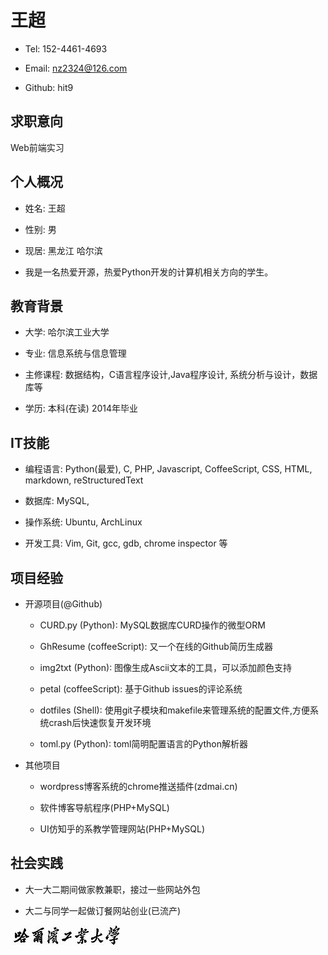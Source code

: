 王超
====

- Tel:  152-4461-4693

- Email: nz2324@126.com

- Github: hit9

求职意向
--------

Web前端实习

个人概况
--------

- 姓名: 王超

- 性别: 男

- 现居: 黑龙江 哈尔滨

- 我是一名热爱开源，热爱Python开发的计算机相关方向的学生。

教育背景
--------

- 大学: 哈尔滨工业大学

- 专业: 信息系统与信息管理

- 主修课程:  数据结构，C语言程序设计,Java程序设计, 系统分析与设计，数据库等

- 学历: 本科(在读) 2014年毕业

IT技能
------

- 编程语言: Python(最爱), C, PHP, Javascript, CoffeeScript, CSS, HTML, markdown, reStructuredText

- 数据库: MySQL,

- 操作系统: Ubuntu, ArchLinux

- 开发工具: Vim, Git, gcc, gdb, chrome inspector 等

项目经验
--------

- 开源项目(@Github)

  - CURD.py (Python): MySQL数据库CURD操作的微型ORM

  - GhResume (coffeeScript):  又一个在线的Github简历生成器

  - img2txt (Python):  图像生成Ascii文本的工具，可以添加颜色支持

  - petal (coffeeScript):  基于Github issues的评论系统

  - dotfiles (Shell):  使用git子模块和makefile来管理系统的配置文件,方便系统crash后快速恢复开发环境

  - toml.py (Python):  toml简明配置语言的Python解析器

- 其他项目

  - wordpress博客系统的chrome推送插件(zdmai.cn)

  - 软件博客导航程序(PHP+MySQL)

  - UI仿知乎的系教学管理网站(PHP+MySQL)

社会实践
--------

- 大一大二期间做家教兼职，接过一些网站外包

- 大二与同学一起做订餐网站创业(已流产)

![hit-logo](hit_logo.jpg)
